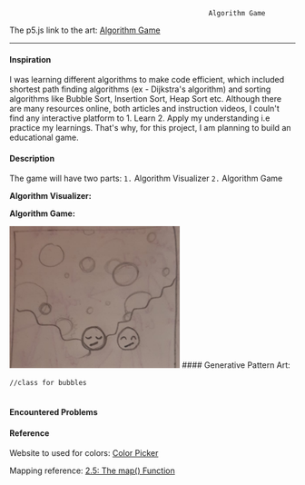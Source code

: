                                                      Algorithm Game


The p5.js link to the art: [Algorithm Game](https://editor.p5js.org/maishahoq/sketches/3w7Z017ey)

***     

#### Inspiration 

I was learning different algorithms to make code efficient, which included shortest path finding algorithms (ex - Dijkstra's algorithm) and sorting algorithms like Bubble Sort, Insertion Sort, Heap Sort etc. Although there are many resources online, both articles and instruction videos, I couln't find any interactive platform to 1. Learn 2. Apply my understanding i.e practice my learnings. That's why, for this project, I am planning to build an educational game.


#### Description

The game will have two parts: `1.` Algorithm Visualizer 
                              `2.` Algorithm Game

__Algorithm Visualizer:__

__Algorithm Game:__                           
                              
<img style="float:center;"  src="https://github.com/maishahoq/Intro-to-IM/blob/main/Assignment/Assignment3/273815152_470724207876264_2122613047034017782_n.jpg" alt="Inspiration" width="300"  /> 
#### Generative Pattern Art: 






```````````````````````````````````````````````
//class for bubbles


```````````````````````````````````````````````

#### Encountered Problems



#### Reference
Website to used for colors: [Color Picker](https://htmlcolorcodes.com/color-picker/)

Mapping reference: [2.5: The map() Function](https://www.youtube.com/watch?v=nicMAoW6u1g)



